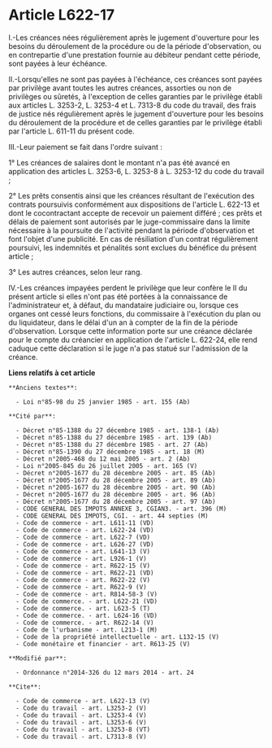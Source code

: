 # Article L622-17

I.-Les créances nées régulièrement après le jugement d'ouverture pour les besoins du déroulement de la procédure ou de la
période d'observation, ou en contrepartie d'une prestation fournie au débiteur pendant cette période, sont payées à leur
échéance. 

II.-Lorsqu'elles ne sont pas payées à l'échéance, ces créances sont payées par privilège avant toutes les autres créances,
assorties ou non de privilèges ou sûretés, à l'exception de celles garanties par le privilège établi aux articles L. 3253-2,
L. 3253-4 et L. 7313-8 du code du travail, des frais de justice nés régulièrement après le jugement d'ouverture pour les
besoins du déroulement de la procédure et de celles garanties par le privilège établi par l'article L. 611-11 du présent
code. 

III.-Leur paiement se fait dans l'ordre suivant : 

1° Les créances de salaires dont le montant n'a pas été avancé en application des articles L. 3253-6, L. 3253-8 à L. 3253-12
du code du travail ; 

2° Les prêts consentis ainsi que les créances résultant de l'exécution des contrats poursuivis conformément aux dispositions
de l'article L. 622-13 et dont le cocontractant accepte de recevoir un paiement différé ; ces prêts et délais de paiement
sont autorisés par le juge-commissaire dans la limite nécessaire à la poursuite de l'activité pendant la période
d'observation et font l'objet d'une publicité. En cas de résiliation d'un contrat régulièrement poursuivi, les indemnités et
pénalités sont exclues du bénéfice du présent article ; 

3° Les autres créances, selon leur rang. 

IV.-Les créances impayées perdent le privilège que leur confère le II du présent article si elles n'ont pas été portées à la
connaissance de l'administrateur et, à défaut, du mandataire judiciaire ou, lorsque ces organes ont cessé leurs fonctions, du
commissaire à l'exécution du plan ou du liquidateur, dans le délai d'un an à compter de la fin de la période d'observation.
Lorsque cette information porte sur une créance déclarée pour le compte du créancier en application de l'article L. 622-24,
elle rend caduque cette déclaration si le juge n'a pas statué sur l'admission de la créance.

**Liens relatifs à cet article**

	**Anciens textes**:

	  - Loi n°85-98 du 25 janvier 1985 - art. 155 (Ab)

	**Cité par**:

	  - Décret n°85-1388 du 27 décembre 1985 - art. 138-1 (Ab)
	  - Décret n°85-1388 du 27 décembre 1985 - art. 139 (Ab)
	  - Décret n°85-1388 du 27 décembre 1985 - art. 27 (Ab)
	  - Décret n°85-1390 du 27 décembre 1985 - art. 18 (M)
	  - Décret n°2005-468 du 12 mai 2005 - art. 2 (Ab)
	  - Loi n°2005-845 du 26 juillet 2005 - art. 165 (V)
	  - Décret n°2005-1677 du 28 décembre 2005 - art. 85 (Ab)
	  - Décret n°2005-1677 du 28 décembre 2005 - art. 89 (Ab)
	  - Décret n°2005-1677 du 28 décembre 2005 - art. 90 (Ab)
	  - Décret n°2005-1677 du 28 décembre 2005 - art. 96 (Ab)
	  - Décret n°2005-1677 du 28 décembre 2005 - art. 97 (Ab)
	  - CODE GENERAL DES IMPOTS ANNEXE 3, CGIAN3. - art. 396 (M)
	  - CODE GENERAL DES IMPOTS, CGI. - art. 44 septies (M)
	  - Code de commerce - art. L611-11 (VD)
	  - Code de commerce - art. L622-24 (VD)
	  - Code de commerce - art. L622-7 (VD)
	  - Code de commerce - art. L626-27 (VD)
	  - Code de commerce - art. L641-13 (V)
	  - Code de commerce - art. L926-1 (V)
	  - Code de commerce - art. R622-15 (V)
	  - Code de commerce - art. R622-21 (VD)
	  - Code de commerce - art. R622-22 (V)
	  - Code de commerce - art. R622-9 (V)
	  - Code de commerce - art. R814-58-3 (V)
	  - Code de commerce. - art. L622-21 (VD)
	  - Code de commerce. - art. L623-5 (T)
	  - Code de commerce. - art. L624-16 (VD)
	  - Code de commerce. - art. R622-14 (V)
	  - Code de l'urbanisme - art. L213-1 (M)
	  - Code de la propriété intellectuelle - art. L132-15 (V)
	  - Code monétaire et financier - art. R613-25 (V)

	**Modifié par**:

	  - Ordonnance n°2014-326 du 12 mars 2014 - art. 24

	**Cite**:

	  - Code de commerce - art. L622-13 (V)
	  - Code du travail - art. L3253-2 (V)
	  - Code du travail - art. L3253-4 (V)
	  - Code du travail - art. L3253-6 (V)
	  - Code du travail - art. L3253-8 (VT)
	  - Code du travail - art. L7313-8 (V)
